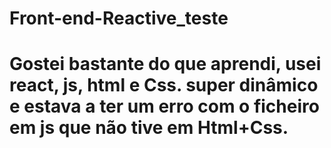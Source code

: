 # Front-end-Reactive_teste

# Gostei bastante do que aprendi, usei react, js, html e Css. super dinâmico e estava a ter um erro com o ficheiro em js que não tive em Html+Css.
